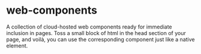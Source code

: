# web-components
A collection of cloud-hosted web components ready for immediate inclusion in pages. Toss a small block of html in the head section of your page, and voilà, you can use the corresponding component just like a native element.

